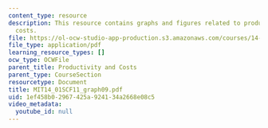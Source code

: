 ```yaml
---
content_type: resource
description: This resource contains graphs and figures related to productivity and
  costs.
file: https://ol-ocw-studio-app-production.s3.amazonaws.com/courses/14-01sc-principles-of-microeconomics-fall-2011/1ef458b02967425a924134a2668e08c5_MIT14_01SCF11_graph09.pdf
file_type: application/pdf
learning_resource_types: []
ocw_type: OCWFile
parent_title: Productivity and Costs
parent_type: CourseSection
resourcetype: Document
title: MIT14_01SCF11_graph09.pdf
uid: 1ef458b0-2967-425a-9241-34a2668e08c5
video_metadata:
  youtube_id: null
---
```

